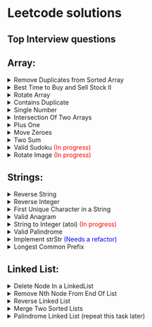# Leetcode solutions
## Top Interview questions
## Array:
<details><summary>Remove Duplicates from Sorted Array</summary>

   [Solution](https://github.com/EvgeniyEkimenko/leetcode-java/blob/master/src/main/java/array/RemoveDuplicatesFromSortedArray.java)
   
   ![Альтернативный текст](https://github.com/EvgeniyEkimenko/leetcode-java/blob/master/docs/RemoveDuplicatesFromSortedArray.png)

</details>

<details><summary>Best Time to Buy and Sell Stock II</summary>

[Solution](https://github.com/EvgeniyEkimenko/leetcode-java/blob/master/src/main/java/array/BestTimeToBuyAndSellStock.java)

![Альтернативный текст](https://github.com/EvgeniyEkimenko/leetcode-java/blob/master/docs/BestTimeToBuyAndSellStock.png)

</details>

<details><summary>Rotate Array</summary>

[Solution](https://github.com/EvgeniyEkimenko/leetcode-java/blob/master/src/main/java/array/RotateArray.java)

![Альтернативный текст](https://github.com/EvgeniyEkimenko/leetcode-java/blob/master/docs/RotateArray.png)

</details>

<details><summary>Contains Duplicate</summary>

[Solution](https://github.com/EvgeniyEkimenko/leetcode-java/blob/master/src/main/java/array/ContainsDuplicate.java)

![Альтернативный текст](https://github.com/EvgeniyEkimenko/leetcode-java/blob/master/docs/ContainsDuplicate.png)

</details>

<details><summary>Single Number</summary>

[Solution](https://github.com/EvgeniyEkimenko/leetcode-java/blob/master/src/main/java/array/SingleNumber.java)

![Альтернативный текст](https://github.com/EvgeniyEkimenko/leetcode-java/blob/master/docs/SingleNumber.png)

</details>

<details><summary>Intersection Of Two Arrays</summary>

[Solution](https://github.com/EvgeniyEkimenko/leetcode-java/blob/master/src/main/java/array/IntersectionOfTwoArrays.java)

![Альтернативный текст](https://github.com/EvgeniyEkimenko/leetcode-java/blob/master/docs/IntersectionOfTwoArrays.png)

</details>


<details><summary>Plus One</summary>

[Solution](https://github.com/EvgeniyEkimenko/leetcode-java/blob/master/src/main/java/array/PlusOne.java)

![Альтернативный текст](https://github.com/EvgeniyEkimenko/leetcode-java/blob/master/docs/PlusOne.png)

</details>


<details><summary>Move Zeroes</summary>

[Solution](https://github.com/EvgeniyEkimenko/leetcode-java/blob/master/src/main/java/array/MoveZeroes.java)

![Альтернативный текст](https://github.com/EvgeniyEkimenko/leetcode-java/blob/master/docs/MoveZeroes.png)

</details>

<details><summary>Two Sum</summary>

[Solution](https://github.com/EvgeniyEkimenko/leetcode-java/blob/master/src/main/java/array/TwoSum.java)

![Альтернативный текст](https://github.com/EvgeniyEkimenko/leetcode-java/blob/master/docs/TwoSum.png)

</details>

<details><summary>Valid Sudoku <span style="color:red"> (In progress)</span> </summary> 


[Solution](https://github.com/EvgeniyEkimenko/leetcode-java/blob/master/src/main/java/array/ValidSudoku.java)

![Альтернативный текст](https://github.com/EvgeniyEkimenko/leetcode-java/blob/master/docs/ValidSudoku.png)

</details>

<details><summary>Rotate Image <span style="color:red"> (In progress)</span> </summary> 


[Solution](https://github.com/EvgeniyEkimenko/leetcode-java/blob/master/src/main/java/array/RotateImage.java)

![Альтернативный текст](https://github.com/EvgeniyEkimenko/leetcode-java/blob/master/docs/RotateImage.png)

</details>

## Strings:

<details><summary>Reverse String</summary>

[Solution](https://github.com/EvgeniyEkimenko/leetcode-java/blob/master/src/main/java/strings/ReverseString.java)

![Альтернативный текст](https://github.com/EvgeniyEkimenko/leetcode-java/blob/master/docs/ReverseString.png)

</details>

<details><summary>Reverse Integer</summary>

[Solution](https://github.com/EvgeniyEkimenko/leetcode-java/blob/master/src/main/java/strings/ReverseInteger.java)

![Альтернативный текст](https://github.com/EvgeniyEkimenko/leetcode-java/blob/master/docs/ReverseInteger.png)

</details>


<details><summary>First Unique Character in a String</summary>

[Solution](https://github.com/EvgeniyEkimenko/leetcode-java/blob/master/src/main/java/strings/FirstUniqueCharacterInAString.java)

![Альтернативный текст](https://github.com/EvgeniyEkimenko/leetcode-java/blob/master/docs/FirstUniqueCharacterInAString.png)

</details>

<details><summary>Valid Anagram</summary>

[Solution](https://github.com/EvgeniyEkimenko/leetcode-java/blob/master/src/main/java/strings/ValidAnagram.java)

![Альтернативный текст](https://github.com/EvgeniyEkimenko/leetcode-java/blob/master/docs/ValidAnagram.png)

</details>

<details><summary>String to Integer (atoi) <span style="color:red"> (In progress)</span> </summary> 


[Solution](https://github.com/EvgeniyEkimenko/leetcode-java/blob/master/src/main/java/array/StringToInteger.java)

![Альтернативный текст](https://github.com/EvgeniyEkimenko/leetcode-java/blob/master/docs/StringToInteger.png)

</details>


<details><summary>Valid Palindrome</summary>

[Solution](https://github.com/EvgeniyEkimenko/leetcode-java/blob/master/src/main/java/strings/ValidPalindrome.java)

![Альтернативный текст](https://github.com/EvgeniyEkimenko/leetcode-java/blob/master/docs/ValidPalindrome.png)

</details>

<details><summary>Implement strStr <span style="color:blue"> (Needs a refactor)</span> </summary>  

[Solution](https://github.com/EvgeniyEkimenko/leetcode-java/blob/master/src/main/java/strings/ImplementStrStr.java)

![Альтернативный текст](https://github.com/EvgeniyEkimenko/leetcode-java/blob/master/docs/ImplementStrStr.png)

</details>

<details><summary>Longest Common Prefix </summary>

[Solution](https://github.com/EvgeniyEkimenko/leetcode-java/blob/master/src/main/java/strings/LongestCommonPrefix.java)

![Альтернативный текст](https://github.com/EvgeniyEkimenko/leetcode-java/blob/master/docs/LongestCommonPrefix.png)

</details>

## Linked List:

<details><summary>Delete Node In a LinkedList</summary>

[Solution](https://github.com/EvgeniyEkimenko/leetcode-java/blob/master/src/main/java/linkedlist/DeleteNodeInLinkedList.java)

![Альтернативный текст](https://github.com/EvgeniyEkimenko/leetcode-java/blob/master/docs/DeleteNodeInLinkedList.png)

</details>

<details><summary>Remove Nth Node From End Of List</summary>

[Solution](https://github.com/EvgeniyEkimenko/leetcode-java/blob/master/src/main/java/linkedlist/RemoveNthNodeFromEndOfList.java)

![Альтернативный текст](https://github.com/EvgeniyEkimenko/leetcode-java/blob/master/docs/RemoveNthNodeFromEndOfList.png)

</details>

<details><summary>Reverse Linked List</summary>

[Solution](https://github.com/EvgeniyEkimenko/leetcode-java/blob/master/src/main/java/linkedlist/ReverseLinkedList.java)

![Альтернативный текст](https://github.com/EvgeniyEkimenko/leetcode-java/blob/master/docs/ReverseLinkedList.png)

</details>


<details><summary>Merge Two Sorted Lists</summary>

[Solution](https://github.com/EvgeniyEkimenko/leetcode-java/blob/master/src/main/java/linkedlist/MergeTwoSortedLists.java)

![Альтернативный текст](https://github.com/EvgeniyEkimenko/leetcode-java/blob/master/docs/MergeTwoSortedLists.png)

</details>

<details><summary>Palindrome Linked List (repeat this task later)</summary>

* 5ms
[Solution](https://github.com/EvgeniyEkimenko/leetcode-java/blob/master/src/main/java/linkedlist/PalindromeLinkedList.java)

![Альтернативный текст](https://github.com/EvgeniyEkimenko/leetcode-java/blob/master/docs/PalindromeLinkedList.png)

</details>



